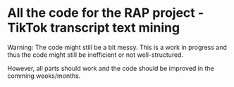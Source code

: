 # All the code for the RAP project - TikTok transcript text mining

Warning:
The code might still be a bit messy. 
This is a work in progress and thus the code might still be inefficient or not well-structured.

However, all parts should work and the code should be improved in the comming weeks/months.
